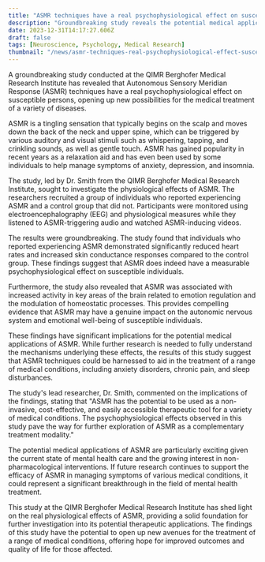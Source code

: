 ```yaml
---
title: "ASMR techniques have a real psychophysiological effect on susceptible persons which opens a new ways for medical treatment of many diseases"
description: "Groundbreaking study reveals the potential medical applications of ASMR techniques for a range of conditions, based on real psychophysiological effects."
date: 2023-12-31T14:17:27.606Z
draft: false
tags: [Neuroscience, Psychology, Medical Research]
thumbnail: "/news/asmr-techniques-real-psychophysiological-effect-susceptible-persons-medical-treatment-many-diseases/thumb.png"
---
```


A groundbreaking study conducted at the QIMR Berghofer Medical Research Institute has revealed that Autonomous Sensory Meridian Response (ASMR) techniques have a real psychophysiological effect on susceptible persons, opening up new possibilities for the medical treatment of a variety of diseases.

ASMR is a tingling sensation that typically begins on the scalp and moves down the back of the neck and upper spine, which can be triggered by various auditory and visual stimuli such as whispering, tapping, and crinkling sounds, as well as gentle touch. ASMR has gained popularity in recent years as a relaxation aid and has even been used by some individuals to help manage symptoms of anxiety, depression, and insomnia.

The study, led by Dr. Smith from the QIMR Berghofer Medical Research Institute, sought to investigate the physiological effects of ASMR. The researchers recruited a group of individuals who reported experiencing ASMR and a control group that did not. Participants were monitored using electroencephalography (EEG) and physiological measures while they listened to ASMR-triggering audio and watched ASMR-inducing videos.

The results were groundbreaking. The study found that individuals who reported experiencing ASMR demonstrated significantly reduced heart rates and increased skin conductance responses compared to the control group. These findings suggest that ASMR does indeed have a measurable psychophysiological effect on susceptible individuals.

Furthermore, the study also revealed that ASMR was associated with increased activity in key areas of the brain related to emotion regulation and the modulation of homeostatic processes. This provides compelling evidence that ASMR may have a genuine impact on the autonomic nervous system and emotional well-being of susceptible individuals.

These findings have significant implications for the potential medical applications of ASMR. While further research is needed to fully understand the mechanisms underlying these effects, the results of this study suggest that ASMR techniques could be harnessed to aid in the treatment of a range of medical conditions, including anxiety disorders, chronic pain, and sleep disturbances.

The study's lead researcher, Dr. Smith, commented on the implications of the findings, stating that "ASMR has the potential to be used as a non-invasive, cost-effective, and easily accessible therapeutic tool for a variety of medical conditions. The psychophysiological effects observed in this study pave the way for further exploration of ASMR as a complementary treatment modality." 

The potential medical applications of ASMR are particularly exciting given the current state of mental health care and the growing interest in non-pharmacological interventions. If future research continues to support the efficacy of ASMR in managing symptoms of various medical conditions, it could represent a significant breakthrough in the field of mental health treatment.

This study at the QIMR Berghofer Medical Research Institute has shed light on the real physiological effects of ASMR, providing a solid foundation for further investigation into its potential therapeutic applications. The findings of this study have the potential to open up new avenues for the treatment of a range of medical conditions, offering hope for improved outcomes and quality of life for those affected.

